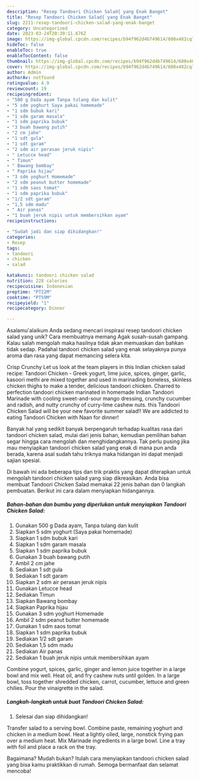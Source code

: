 ```yaml
---
description: "Resep Tandoori Chicken Salad{ yang Enak Banget"
title: "Resep Tandoori Chicken Salad{ yang Enak Banget"
slug: 2211-resep-tandoori-chicken-salad-yang-enak-banget
category: Uncategorized
date: 2023-03-24T20:39:11.676Z
image: https://img-global.cpcdn.com/recipes/b94f962d4b749614/680x482cq70/tandoori-chicken-salad-foto-resep-utama.jpg
hideToc: false
enableToc: true
enableTocContent: false
thumbnail: https://img-global.cpcdn.com/recipes/b94f962d4b749614/680x482cq70/tandoori-chicken-salad-foto-resep-utama.jpg
cover: https://img-global.cpcdn.com/recipes/b94f962d4b749614/680x482cq70/tandoori-chicken-salad-foto-resep-utama.jpg
author: Admin
authorAv: notfound
ratingvalue: 4.9
reviewcount: 19
recipeingredient:
- "500 g Dada ayam Tanpa tulang dan kulit"
- "5 sdm yoghurt Saya pakai homemade"
- "1 sdm bubuk kari"
- "1 sdm garam masala"
- "1 sdm paprika bubuk"
- "3 buah bawang putih"
- "2 cm jahe"
- "1 sdt gula"
- "1 sdt garam"
- "2 sdm air perasan jeruk nipis"
- " Letucce head"
- " Timun"
- " Bawang bombay"
- " Paprika hijau"
- "3 sdm yoghurt Homemade"
- "2 sdm peanut butter homemade"
- "1 sdm saos tomat"
- "1 sdm paprika bubuk"
- "1/2 sdt garam"
- "1,5 sdm madu"
- " Air panas"
- "1 buah jeruk nipis untuk membersihkan ayam"
recipeinstructions:

- "Sudah jadi dan siap dihidangkan!"
categories:
- Resep
tags:
- tandoori
- chicken
- salad

katakunci: tandoori chicken salad 
nutrition: 228 calories
recipecuisine: Indonesian
preptime: "PT22M"
cooktime: "PT59M"
recipeyield: "1"
recipecategory: Dinner

---
```



Asalamu'alaikum Anda sedang mencari inspirasi resep tandoori chicken salad yang unik? Cara membuatnya memang Agak susah-susah gampang. Kalau salah mengolah maka hasilnya tidak akan memuaskan dan bahkan tidak sedap. Padahal tandoori chicken salad yang enak selayaknya punya aroma dan rasa yang dapat memancing selera kita.


Crisp Crunchy Let us look at the team players in this Indian chicken salad recipe: Tandoori Chicken - Greek yogurt, lime juice, spices, ginger, garlic, kasoori methi are mixed together and used in marinading boneless, skinless chicken thighs to make a tender, delicious tandoori chicken. Charred to perfection tandoori chicken marinated in homemade Indian Tandoori Marinade with cooling sweet-and-sour mango dressing, crunchy cucumber and radish, and nutty crunchy of curry-lime cashew nuts. this Tandoori Chicken Salad will be your new favorite summer salad!! We are addicted to eating Tandoori Chicken with Naan for dinner!

Banyak hal yang sedikit banyak berpengaruh terhadap kualitas rasa dari tandoori chicken salad, mulai dari jenis bahan, kemudian pemilihan bahan segar hingga cara mengolah dan menghidangkannya. Tak perlu pusing jika mau menyiapkan tandoori chicken salad yang enak di mana pun anda berada, karena asal sudah tahu triknya maka hidangan ini dapat menjadi sajian spesial.


Di bawah ini ada beberapa tips dan trik praktis yang dapat diterapkan untuk mengolah tandoori chicken salad yang siap dikreasikan. Anda bisa membuat Tandoori Chicken Salad memakai 22 jenis bahan dan 0 langkah pembuatan. Berikut ini cara dalam menyiapkan hidangannya.

<!--inarticleads1-->

##### Bahan-bahan dan bumbu yang diperlukan untuk menyiapkan Tandoori Chicken Salad:

1. Gunakan 500 g Dada ayam, Tanpa tulang dan kulit
1. Siapkan 5 sdm yoghurt (Saya pakai homemade)
1. Siapkan 1 sdm bubuk kari
1. Siapkan 1 sdm garam masala
1. Siapkan 1 sdm paprika bubuk
1. Gunakan 3 buah bawang putih
1. Ambil 2 cm jahe
1. Sediakan 1 sdt gula
1. Sediakan 1 sdt garam
1. Siapkan 2 sdm air perasan jeruk nipis
1. Gunakan  Letucce head
1. Sediakan  Timun
1. Siapkan  Bawang bombay
1. Siapkan  Paprika hijau
1. Gunakan 3 sdm yoghurt Homemade
1. Ambil 2 sdm peanut butter homemade
1. Gunakan 1 sdm saos tomat
1. Siapkan 1 sdm paprika bubuk
1. Sediakan 1/2 sdt garam
1. Sediakan 1,5 sdm madu
1. Sediakan  Air panas
1. Sediakan 1 buah jeruk nipis untuk membersihkan ayam


Combine yogurt, spices, garlic, ginger and lemon juice together in a large bowl and mix well. Heat oil, and fry cashew nuts until golden. In a large bowl, toss together shredded chicken, carrot, cucumber, lettuce and green chilies. Pour the vinaigrette in the salad. 

<!--inarticleads2-->

##### Langkah-langkah untuk buat Tandoori Chicken Salad:


1. Selesai dan siap dihidangkan!

Transfer salad to a serving bowl. Combine paste, remaining yoghurt and chicken in a medium bowl. Heat a lightly oiled, large, nonstick frying pan over a medium heat. Mix Marinade ingredients in a large bowl. Line a tray with foil and place a rack on the tray. 

Bagaimana? Mudah bukan? Itulah cara menyiapkan tandoori chicken salad yang bisa kamu praktikkan di rumah. Semoga bermanfaat dan selamat mencoba!
